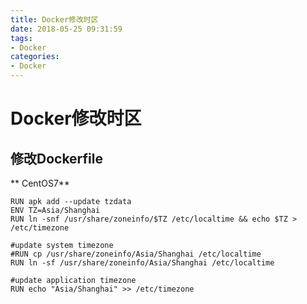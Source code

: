 ```yaml
---
title: Docker修改时区
date: 2018-05-25 09:31:59
tags:
- Docker
categories: 
- Docker
---
```

# Docker修改时区

## 修改Dockerfile

** CentOS7**

```docker
RUN apk add --update tzdata
ENV TZ=Asia/Shanghai
RUN ln -snf /usr/share/zoneinfo/$TZ /etc/localtime && echo $TZ > /etc/timezone
```

```docker
#update system timezone
#RUN cp /usr/share/zoneinfo/Asia/Shanghai /etc/localtime
RUN ln -sf /usr/share/zoneinfo/Asia/Shanghai /etc/localtime

#update application timezone
RUN echo "Asia/Shanghai" >> /etc/timezone
```
